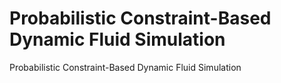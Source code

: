 # Probabilistic Constraint-Based Dynamic Fluid Simulation
Probabilistic Constraint-Based Dynamic Fluid Simulation
